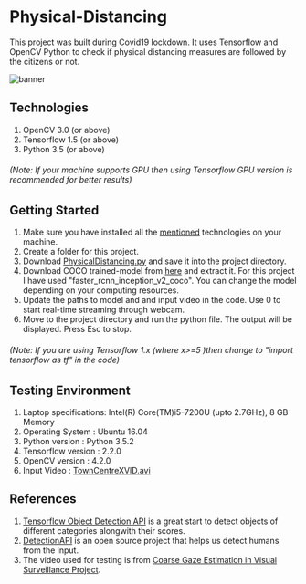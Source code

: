 # Physical-Distancing
This project was built during Covid19 lockdown. It uses Tensorflow and OpenCV Python to check if physical distancing measures are followed by the citizens or not.

![banner](output.gif)

## Technologies 
1. OpenCV 3.0 (or above)
2. Tensorflow 1.5 (or above)
3. Python 3.5 (or above)
###### (Note: If your machine supports GPU then using Tensorflow GPU version is recommended for better results)

## Getting Started

1. Make sure you have installed all the [mentioned](#Technologies) technologies on your machine.
2. Create a folder for this project.
3. Download [PhysicalDistancing.py](https://github.com/SnoviyaD/physical-distancing/blob/master/PhysicalDistancing.py) and save it into the project directory.
4. Download COCO trained-model from [here](https://github.com/tensorflow/models/blob/master/research/object_detection/g3doc/detection_model_zoo.md) and extract it. For this project I have used "faster_rcnn_inception_v2_coco". You can change the model depending on your computing resources. 
5. Update the paths to model and and input video in the code. Use 0 to start real-time streaming through webcam.
6. Move to the project directory and run the python file. The output will be displayed. Press Esc to stop.
###### (Note: If you are using Tensorflow 1.x (where x>=5 )then change to "import tensorflow as tf" in the code)

## Testing Environment

1. Laptop specifications: Intel(R) Core(TM)i5-7200U (upto 2.7GHz), 8 GB Memory
2. Operating System     : Ubuntu 16.04
3. Python version       : Python 3.5.2
4. Tensorflow version   : 2.2.0 
5. OpenCV version       : 4.2.0     
6. Input Video          : [TownCentreXVID.avi](http://www.robots.ox.ac.uk/~lav/Research/Projects/2009bbenfold_headpose/project.html)

## References

1. [Tensorflow Object Detection API](https://github.com/tensorflow/models/tree/master/research/object_detection) is a great start to detect objects of different categories alongwith their scores.
2. [DetectionAPI](https://gist.github.com/madhawav/1546a4b99c8313f06c0b2d7d7b4a09e2) is an open source project that helps us detect humans from the input.
3. The video used for testing is from [Coarse Gaze Estimation in Visual Surveillance Project](http://www.robots.ox.ac.uk/~lav/Research/Projects/2009bbenfold_headpose/project.html).
